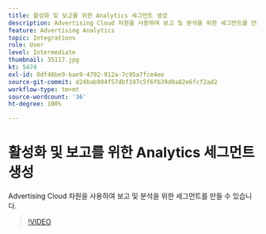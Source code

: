 ```yaml
---
title: 활성화 및 보고를 위한 Analytics 세그먼트 생성
description: Advertising Cloud 차원을 사용하여 보고 및 분석을 위한 세그먼트를 만들 수 있습니다.
feature: Advertising Analytics
topic: Integrations
role: User
level: Intermediate
thumbnail: 35117.jpg
kt: 5474
exl-id: 0df46be9-bae9-4792-912a-7c95a7fce4ee
source-git-commit: d24bab984f57dbf197c5f6fb39d0a82e6fcf2ad2
workflow-type: tm+mt
source-wordcount: '36'
ht-degree: 100%

---
```


# 활성화 및 보고를 위한 Analytics 세그먼트 생성

Advertising Cloud 차원을 사용하여 보고 및 분석을 위한 세그먼트를 만들 수 있습니다.

>[!VIDEO](https://video.tv.adobe.com/v/40946/?quality=12&learn=on&captions=kor)
